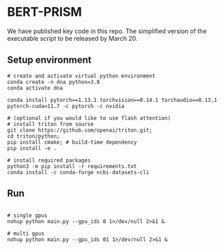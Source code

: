 # BERT-PRISM
We have published key code in this repo. The simplified version of the executable script to be released by March 20.


## **Setup environment**

```
# create and activate virtual python environment
conda create -n dna python=3.8
conda activate dna

conda install pytorch==1.13.1 torchvision==0.14.1 torchaudio==0.13.1 pytorch-cuda=11.7 -c pytorch -c nvidia

# (optional if you would like to use flash attention)
# install triton from source
git clone https://github.com/openai/triton.git;
cd triton/python;
pip install cmake; # build-time dependency
pip install -e .

# install required packages
python3 -m pip install -r requirements.txt
conda install -c conda-forge ncbi-datasets-cli

```

## **Run**

```

# single gpus
nohup python main.py --gpu_ids 0 1>/dev/null 2>&1 &

# multi gpus
nohup python main.py --gpu_ids 01 1>/dev/null 2>&1 &
```
